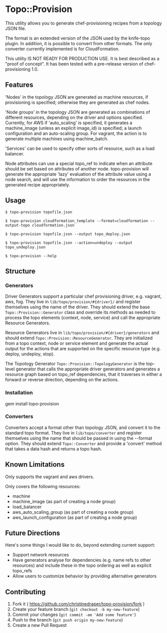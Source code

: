 # Topo::Provision

This utility allows you to generate chef-provisioning recipes from
a topology JSON file. 

The format is an extended version of the JSON used by the knife-topo 
plugin. In addition, it is possible to convert from other formats. The
only converter currently implemented is for CloudFormation.

This utility IS NOT READY FOR PRODUCTION USE. It is best described as a
"proof of concept". It has been tested with a pre-release version of 
chef-provisioning 1.0.

## Features

'Nodes' in the topology JSON are generated as machine resources, if
provisioning is specified; otherwise they are generated as chef nodes.

'Node groups' in the topology JSON are generated as combinations of
different resources, depending on the driver and options specified.
Currently, for AWS if 'auto_scaling' is specified, it
generates a machine_image (unless an explicit image_id) is specified;
a launch configuration and an auto-scaling group. For vagrant, the action
is to generate multiple machines using machine_batch.

'Services' can be used to specify other sorts of resource, such as 
a load balancer.

Node attributes can use a special topo_ref to indicate when an attribute
should be set based on attributes of another node. topo-provision will
generate the appropriate 'lazy' evaluation of the attribute value using
a node search, and will use the information to order the resources in the
generated recipe appropriately.

## Usage

    $ topo-provision topofile.json
    
    $ topo-provision cloudformation_template --format=cloudformation --output-topo cloudformation.json
    
    $ topo-provision topofile.json --output topo_deploy.json
    
    $ topo-provision topofile.json --action=undeploy --output topo_undeploy.json
    
    $ topo-provision --help

## Structure

### Generators

Driver Generators support a particular chef provisioning driver, e.g. vagrant,
aws, fog. They live in `lib/topo/provision/#{driver}/` and register themselves using the
name of the driver. They should extend the base `Topo::Provision::Generator`
class and override its methods as needed to process the topo elements (context, node, service)
and call the appropriate Resource Generators.

Resource Generators live in `lib/topo/provision/#{driver}/generators` and
should extend `Topo::Provision::ResourceGenerator`. They are initialized
from a topo context, node or service element and generate the actual output 
for the actions that are supported on the specific resource type (e.g. deploy, undeploy, stop).

The Topology Generator `Topo::Provision::TopologyGenerator` is the top-level generator that calls the appropriate
driver generators and generates a resource graph based on topo_ref dependencies, that it traverses in either
a forward or reverse direction, depending on the actions.

### Installation

gem install topo-provision

### Converters

Converters accept a format other than topology JSON, and convert it to
the standard topo format. They live in `lib/topo/converter` and register themselves using the
name that should be passed in using the --format option. They should extend
`Topo::Converter` and provide a 'convert' method that takes a data hash and returns a topo hash.


## Known Limitations

Only supports the vagrant and aws drivers.

Only covers the following resources:
* machine
* machine_image (as part of creating a node group)
* load_balancer
* aws_auto_scaling_group (as part of creating a node group)
* aws_launch_configuration (as part of creating a node group)

## Future Directions

Here's some things I would like to do, beyond extending current support:
* Support network resources
* Have generators analyse for dependencies (e.g. name refs to other
resources) and include these in the topo ordering as well as explicit topo_refs
* Allow users to customize behavior by providing alternative generators


## Contributing

1. Fork it ( https://github.com/christinedraper/topo-provision/fork )
2. Create your feature branch (`git checkout -b my-new-feature`)
3. Commit your changes (`git commit -am 'Add some feature'`)
4. Push to the branch (`git push origin my-new-feature`)
5. Create a new Pull Request
